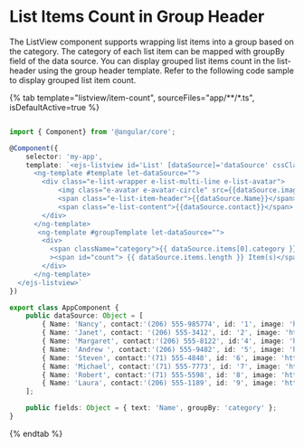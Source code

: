 # List Items Count in Group Header

The ListView component supports wrapping list items into a group based on the category. The category of each list item can be mapped with groupBy field of the data source. You can display grouped list items count in the list-header using the group header template. Refer to the following code sample to display grouped list item count.

{% tab template="listview/item-count", sourceFiles="app/**/*.ts", isDefaultActive=true %}

```typescript

import { Component} from '@angular/core';

@Component({
    selector: 'my-app',
    template: `<ejs-listview id='List' [dataSource]='dataSource' cssClass='e-list-template' [fields]='fields'>
      <ng-template #template let-dataSource="">
        <div class="e-list-wrapper e-list-multi-line e-list-avatar">
            <img class="e-avatar e-avatar-circle" src={{dataSource.image}} style="background:#BCBCBC" />
            <span class="e-list-item-header">{{dataSource.Name}}</span>
            <span class="e-list-content">{{dataSource.contact}}</span>
        </div>
      </ng-template>
       <ng-template #groupTemplate let-dataSource="">
        <div>
          <span className="category">{{ dataSource.items[0].category }}</span
          ><span id="count"> {{ dataSource.items.length }} Item(s)</span>
        </div>
      </ng-template>
  </ejs-listview>`
})

export class AppComponent {
    public dataSource: Object = [
        { Name: 'Nancy', contact:'(206) 555-985774', id: '1', image: 'https://ej2.syncfusion.com/demos/src/grid/images/1.png',  category: 'Experience'},
        { Name: 'Janet', contact: '(206) 555-3412', id: '2', image: 'https://ej2.syncfusion.com/demos/src/grid/images/3.png', category: 'Fresher' },
        { Name: 'Margaret', contact:'(206) 555-8122', id:'4', image: 'https://ej2.syncfusion.com/demos/src/grid/images/4.png', category: 'Experience' },
        { Name: 'Andrew ', contact:'(206) 555-9482', id: '5', image: 'https://ej2.syncfusion.com/demos/src/grid/images/2.png' category: 'Experience'},
        { Name: 'Steven', contact:'(71) 555-4848', id: '6', image: 'https://ej2.syncfusion.com/demos/src/grid/images/5.png', category: 'Fresher' },
        { Name: 'Michael', contact:'(71) 555-7773', id: '7', image: 'https://ej2.syncfusion.com/demos/src/grid/images/6.png', category: 'Experience' },
        { Name: 'Robert', contact:'(71) 555-5598', id: '8', image: 'https://ej2.syncfusion.com/demos/src/grid/images/7.png', category: 'Fresher' },
        { Name: 'Laura', contact:'(206) 555-1189', id: '9', image: 'https://ej2.syncfusion.com/demos/src/grid/images/8.png', category: 'Experience' },
    ];

    public fields: Object = { text: 'Name', groupBy: 'category' };
}

```

{% endtab %}
